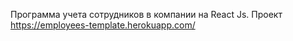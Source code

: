Программа учета сотрудников в компании на React Js.
Проект https://employees-template.herokuapp.com/

